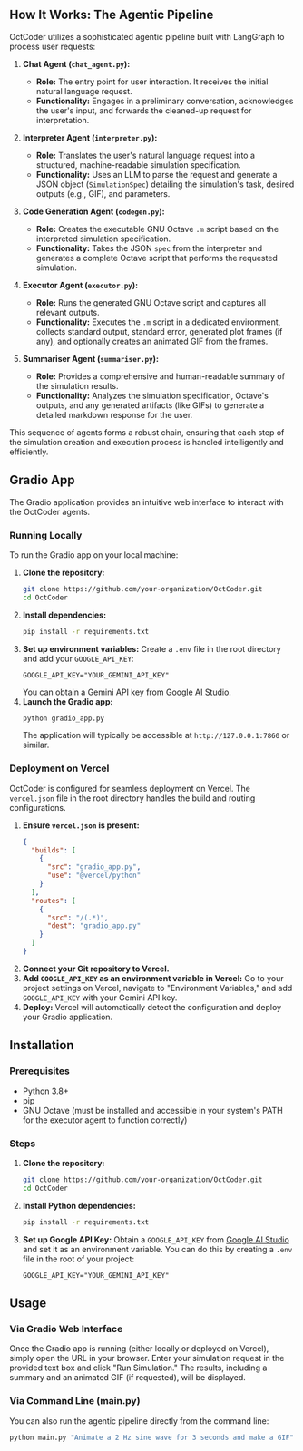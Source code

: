 
## How It Works: The Agentic Pipeline

OctCoder utilizes a sophisticated agentic pipeline built with LangGraph to process user requests:

1.  **Chat Agent (`chat_agent.py`):**
    *   **Role:** The entry point for user interaction. It receives the initial natural language request.
    *   **Functionality:** Engages in a preliminary conversation, acknowledges the user's input, and forwards the cleaned-up request for interpretation.

2.  **Interpreter Agent (`interpreter.py`):**
    *   **Role:** Translates the user's natural language request into a structured, machine-readable simulation specification.
    *   **Functionality:** Uses an LLM to parse the request and generate a JSON object (`SimulationSpec`) detailing the simulation's task, desired outputs (e.g., GIF), and parameters.

3.  **Code Generation Agent (`codegen.py`):**
    *   **Role:** Creates the executable GNU Octave `.m` script based on the interpreted simulation specification.
    *   **Functionality:** Takes the JSON `spec` from the interpreter and generates a complete Octave script that performs the requested simulation.

4.  **Executor Agent (`executor.py`):**
    *   **Role:** Runs the generated GNU Octave script and captures all relevant outputs.
    *   **Functionality:** Executes the `.m` script in a dedicated environment, collects standard output, standard error, generated plot frames (if any), and optionally creates an animated GIF from the frames.

5.  **Summariser Agent (`summariser.py`):**
    *   **Role:** Provides a comprehensive and human-readable summary of the simulation results.
    *   **Functionality:** Analyzes the simulation specification, Octave's outputs, and any generated artifacts (like GIFs) to generate a detailed markdown response for the user.

This sequence of agents forms a robust chain, ensuring that each step of the simulation creation and execution process is handled intelligently and efficiently.

## Gradio App

The Gradio application provides an intuitive web interface to interact with the OctCoder agents.

### Running Locally

To run the Gradio app on your local machine:

1.  **Clone the repository:**
    ```bash
    git clone https://github.com/your-organization/OctCoder.git
    cd OctCoder
    ```
2.  **Install dependencies:**
    ```bash
    pip install -r requirements.txt
    ```
3.  **Set up environment variables:**
    Create a `.env` file in the root directory and add your `GOOGLE_API_KEY`:
    ```
    GOOGLE_API_KEY="YOUR_GEMINI_API_KEY"
    ```
    You can obtain a Gemini API key from [Google AI Studio](https://aistudio.google.com/app/apikey).
4.  **Launch the Gradio app:**
    ```bash
    python gradio_app.py
    ```
    The application will typically be accessible at `http://127.0.0.1:7860` or similar.

### Deployment on Vercel

OctCoder is configured for seamless deployment on Vercel. The `vercel.json` file in the root directory handles the build and routing configurations.

1.  **Ensure `vercel.json` is present:**
    ```json
    {
      "builds": [
        {
          "src": "gradio_app.py",
          "use": "@vercel/python"
        }
      ],
      "routes": [
        {
          "src": "/(.*)",
          "dest": "gradio_app.py"
        }
      ]
    }
    ```
2.  **Connect your Git repository to Vercel.**
3.  **Add `GOOGLE_API_KEY` as an environment variable in Vercel:**
    Go to your project settings on Vercel, navigate to "Environment Variables," and add `GOOGLE_API_KEY` with your Gemini API key.
4.  **Deploy:** Vercel will automatically detect the configuration and deploy your Gradio application.

## Installation

### Prerequisites

*   Python 3.8+
*   pip
*   GNU Octave (must be installed and accessible in your system's PATH for the executor agent to function correctly)

### Steps

1.  **Clone the repository:**
    ```bash
    git clone https://github.com/your-organization/OctCoder.git
    cd OctCoder
    ```
2.  **Install Python dependencies:**
    ```bash
    pip install -r requirements.txt
    ```
3.  **Set up Google API Key:**
    Obtain a `GOOGLE_API_KEY` from [Google AI Studio](https://aistudio.google.com/app/apikey) and set it as an environment variable. You can do this by creating a `.env` file in the root of your project:
    ```
    GOOGLE_API_KEY="YOUR_GEMINI_API_KEY"
    ```

## Usage

### Via Gradio Web Interface

Once the Gradio app is running (either locally or deployed on Vercel), simply open the URL in your browser. Enter your simulation request in the provided text box and click "Run Simulation." The results, including a summary and an animated GIF (if requested), will be displayed.

### Via Command Line (main.py)

You can also run the agentic pipeline directly from the command line:

```bash
python main.py "Animate a 2 Hz sine wave for 3 seconds and make a GIF"
```
